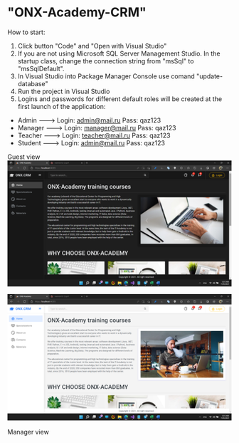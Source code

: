 # "ONX-Academy-CRM"
How to start:
1) Click button "Code" and "Open with Visual Studio"
2) If you are not using Microsoft SQL Server Management Studio. In the startup class, change the connection string from "msSql" to "msSqlDefault".
3) In Visual Studio into Package Manager Console use comand "update-database"
4) Run the project in Visual Studio
5) Logins and passwords for different default roles will be created at the first launch of the application:
- Admin   ---> Login: admin@mail.ru    Pass: qaz123
- Manager ---> Login: manager@mail.ru  Pass: qaz123
- Teacher ---> Login: teacher@mail.ru  Pass: qaz123
- Student ---> Login: admin@mail.ru    Pass: qaz123

Guest view
![The San Juan Mountains are beautiful!](https://github.com/Onix-one/ONX-Academy-CRM/blob/master/ONX.CRM/wwwroot/assets/Screenshot%20(21).png "San Juan Mountains")

![The San Juan Mountains are beautiful!](https://github.com/Onix-one/ONX-Academy-CRM/blob/master/ONX.CRM/wwwroot/assets/Screenshot%20(20).png "San Juan Mountains")

Manager view
